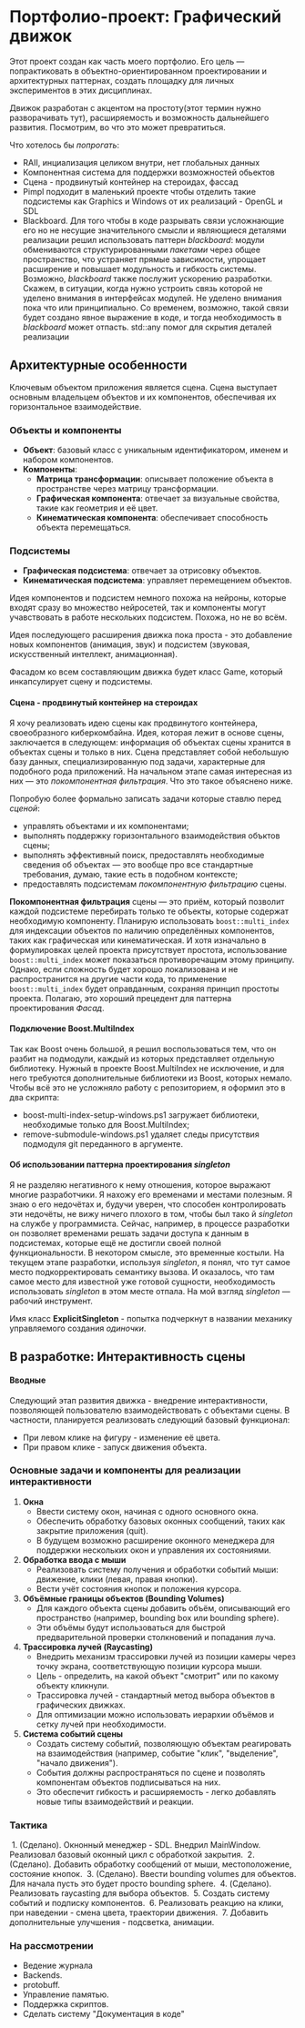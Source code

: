 # Портфолио-проект: Графический движок

Этот проект создан как часть моего портфолио. Его цель — попрактиковать в объектно-ориентированном проектировании и архитектурных паттернах, создать площадку для личных экспериментов в этих дисциплинах. 

Движок разработан с акцентом на простоту(этот термин нужно разворачивать тут), расширяемость и возможность дальнейшего развития. Посмотрим, во что это может превратиться.

Что хотелось бы *попрогать*:
 - RAII, инциализация целиком внутри, нет глобальных данных
 - Компонентная система для поддержки возможностей обьектов
 - Сцена - продвинутый контейнер на стероидах, фассад
 - Pimpl подходит в маленький проекте чтобы отделить такие подсистемы как Graphics и Windows от их реализаций - OpenGL и SDL
 - Blackboard. Для того чтобы в коде разрывать связи усложнающие его но не несущие значительного смысли и являющиеся деталями реализации решил использовать паттерн *blackboard*: модули обмениваются структурированными *пакетами* через общее пространство, что устраняет прямые зависимости, упрощает расширение и повышает модульность и гибкость системы. Возможно, *blackboard* также послужит ускорению разработки. Скажем, в ситуации, когда нужно устроить связь которой не уделено внимания в интерфейсах модулей. Не уделено внимания пока что или принципиально. Со временем, возможно, такой связи будет создано явное выражение в коде, и тогда необходимость в *blackboard* может отпасть. std::any помог для скрытия деталей реализации

## Архитектурные особенности

Ключевым объектом приложения является сцена. Сцена выступает основным владельцем объектов и их компонентов, обеспечивая их горизонтальное взаимодействие.

### Объекты и компоненты

- **Объект**: базовый класс с уникальным идентификатором, именем и набором компонентов.
- **Компоненты**:
  - **Матрица трансформации**: описывает положение объекта в пространстве через матрицу трансформации.
  - **Графическая компонента**: отвечает за визуальные свойства, такие как геометрия и её цвет.
  - **Кинематическая компонента**: обеспечивает способность объекта перемещаться.

### Подсистемы

- **Графическая подсистема**: отвечает за отрисовку объектов.
- **Кинематическая подсистема**: управляет перемещением объектов.

Идея компонентов и подсистем немного похожа на нейроны, которые входят сразу во множество нейросетей, так и компоненты могут учавствовать в работе нескольких подсистем. Похожа, но не во всём.

Идея последующего расширения движка пока проста - это добавление новых компонентов (анимация, звук) и подсистем (звуковая, искусственный интеллект, анимационная).

Фасадом ко всем составляющим движка будет класс Game, который инкапсулирует сцену и подсистемы.

#### Сцена - продвинутый контейнер на стероидах
Я хочу реализовать идею сцены как продвинутого контейнера, своеобразного киберкомбайна. Идея, которая лежит в основе сцены, заключается в следующем: информация об объектах сцены хранится в объектах сцены и только в них. Сцена представляет собой небольшую базу данных, специализированную под задачи, характерные для подобного рода приложений. На начальном этапе самая интересная из них — это *покомпонентная фильтрация*. Что это такое объяснено ниже.

Попробую более формально записать задачи которые ставлю перед *сценой*:
- управлять объектами и их компонентами;
- выполнять поддержку горизонтального взаимодействия объктов сцены;
- выполнять эффективный поиск, предоставлять необходимые сведения об объектах — это вообще про все стандартные требования, думаю, такие есть в подобном контексте;
- предоставлять подсистемам *покомпонентную фильтрацию* сцены.

**Покомпонентная фильтрация** сцены — это приём, который позволит каждой подсистеме перебирать только те объекты, которые содержат необходимую компоненту. Планирую использовать `boost::multi_index` для индексации объектов по наличию определённых компонентов, таких как графическая или кинематическая. И хотя изначально в формулировках целей проекта присутствует простота, использование `boost::multi_index` может показаться противоречащим этому принципу. Однако, если сложность будет хорошо локализована и не распространится на другие части кода, то применение `boost::multi_index` будет оправданным, сохраняя принцип простоты проекта. Полагаю, это хороший прецедент для паттерна проектирования *Фасад*.

#### Подключение Boost.MultiIndex
Так как Boost очень большой, я решил воспользоваться тем, что он разбит на подмодули, каждый из которых представляет отдельную библиотеку. Нужный в проекте Boost.MultiIndex не исключение, и для него требуются дополнительные библиотеки из Boost, которых немало. Чтобы всё это не усложняло работу с репозиторием, я оформил это в два скрипта:
- boost-multi-index-setup-windows.ps1 загружает библиотеки, необходимые только для Boost.MultiIndex;
- remove-submodule-windows.ps1 удаляет следы присутствия подмодуля git переданного в аргументе.

#### Об использовании паттерна проектирования *singleton*
Я не разделяю негативного к нему отношения, которое выражают многие разработчики. Я нахожу его временами и местами полезным. Я знаю о его недочётах и, будучи уверен, что способен контролировать эти недочёты, не вижу ничего плохого в том, чтобы был тако й *singleton* на службе у программиста. Сейчас, например, в процессе разработки он позволяет временами решать задачи доступа к данным в подсистемах, которые ещё не достигли своей полной функциональности. В некотором смысле, это временные костыли. На текущем этапе разработки, используя *singleton*, я понял, что тут самое место подкорректировать семантику вызова. И оказалось, что там самое место для известной уже готовой сущности, необходимость использовать *singleton* в этом месте отпала. На мой взгляд *singleton* — рабочий инструмент.

Имя класс **ExplicitSingleton** - попытка подчеркнут в названии механику управляемого создания *одиночки*.

## В разработке: Интерактивность сцены
#### Вводные
Следующий этап развития движка - внедрение интерактивности, позволяющей пользователю взаимодействовать с объектами сцены. В частности, планируется реализовать следующий базовый функционал:

- При левом клике на фигуру - изменение её цвета.
- При правом клике - запуск движения объекта.

### Основные задачи и компоненты для реализации интерактивности

1. **Окна**
   - Ввести систему окон, начиная с одного основного окна.
   - Обеспечить обработку базовых оконных сообщений, таких как закрытие приложения (quit).
   - В будущем возможно расширение оконного менеджера для поддержки нескольких окон и управления их состояниями.
2. **Обработка ввода с мыши**
   - Реализовать систему получения и обработки событий мыши: движение, клики (левая, правая кнопки).
   - Вести учёт состояния кнопок и положения курсора.
3. **Объёмные границы объектов (Bounding Volumes)**
   - Для каждого объекта сцены добавить объём, описывающий его пространство (например, bounding box или bounding sphere).
   - Эти объёмы будут использоваться для быстрой предварительной проверки столкновений и попадания луча.
4. **Трассировка лучей (Raycasting)**
   - Внедрить механизм трассировки лучей из позиции камеры через точку экрана, соответствующую позиции курсора мыши.
   - Цель - определить, на какой объект "смотрит" или по какому объекту кликнули.
   - Трассировка лучей - стандартный метод выбора объектов в графических движках.
   - Для оптимизации можно использовать иерархии объёмов и сетку лучей при необходимости.
5. **Система событий сцены**
   - Создать систему событий, позволяющую объектам реагировать на взаимодействия (например, событие "клик", "выделение", "начало движения").
   - События должны распространяться по сцене и позволять компонентам объектов подписываться на них.
   - Это обеспечит гибкость и расширяемость - легко добавлять новые типы взаимодействий и реакции.

### Тактика

 1. (Сделано). Окнонный менеджер - SDL. Внедрил MainWindow. Реализовал базовый оконный цикл с обработкой закрытия.
 2. (Сделано). Добавить обработку сообщений от мыши, местоположение, состояние кнопок.
 3. (Сделано). Ввести bounding volumes для объектов. Для начала пусть это будет просто bounding sphere.
 4. (Сделано). Реализовать raycasting для выбора объектов.
 5. Создать систему событий и подписку компонентов.
 6. Реализовать реакцию на клики, при наведении - смена цвета, траектории движения.
 7. Добавить дополнительные улучшения - подсветка, анимации.

### На рассмотрении
  - Ведение журнала
  - Backends.
  - protobuff.
  - Управление памятью.
  - Поддержка скриптов.
  - Сделать систему "Документация в коде"
